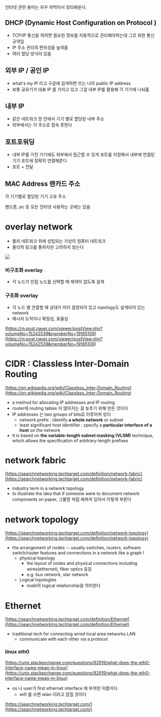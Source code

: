 인터넷 관련 용어는 자꾸 까먹어서 정리해둔다. 

## DHCP (Dynamic Host Configuration on Protocol )

- TCP/IP 통신을 하려면 필요한 정보를 자동적으로 관리해야하는데 그르 위한 통신 규약임
- IP 주소 관리의 편의성을 높여줌
- 여러 할당 방식이 있음

## 외부 IP  / 공인 IP

- what's my IP 라고 구글에 검색하면 뜨는 나의 public IP address
- 보통 공유기가 대표 IP 를 가지고 있고 그걸 내부 IP를 활용해 각 기기에 나눠줌

## 내부 IP

- 같은 네트워크 망 안에서 기기 별로 할당된 내부 주소
- 외부에서는 이 주소로 접속 못한다

## 포트포워딩

- 내부 IP를 가진 기기에도 외부에서 접근할 수 있게 포트를 지정해서 내부에 연결된 기기 포트에 정확히 연결해준다
- 포트 + 전달

## MAC Address 랜카드 주소

각 기기별로 할당된 기기 고유 주소 

핸드폰, pc 등 모든 인터넷 사용하는 곳에는 있음

# overlay network

- 물리 네트워크 위에 성립되는 가상의 컴퓨터 네트워크
- 물리적 링크를 통하지만 고려하지 않는다

![](Untitled-ae28da3a-66cb-4753-938c-c8f5bfe3969d.png)

### 비구조화 overlay

- 각 노드가 인접 노드를 선택할 때 제약이 없도록 설계

### 구조화 overlay

- 각 노드 별 연결할 때 상대가 미리 결정되어 있고 topology도 설계되어 있는 network
- 메시지 도착이나 확장성, 효율성

[https://m.post.naver.com/viewer/postView.nhn?volumeNo=15242539&memberNo=19185109](https://m.post.naver.com/viewer/postView.nhn?volumeNo=15242539&memberNo=19185109)

# CIDR : Classless Inter-Domain Routing

[https://en.wikipedia.org/wiki/Classless_Inter-Domain_Routing](https://en.wikipedia.org/wiki/Classless_Inter-Domain_Routing)

- a method for allocating IP addresses and IP routing
- router에 routing tables 이 많아지는 걸 늦추기 위해 만든 것이다
- IP addresses 는 two groups of bits로 이루어져 있다
    - network prefix : identify **a whole network** or subnet
    - least significant host identifier : specify a **particular interface of a host** on the network
- It is based on **the variable-length subnet masking (VLSM)** technique, which allows the specification of arbitrary-length prefixes

# network fabric

[https://searchnetworking.techtarget.com/definition/network-fabric](https://searchnetworking.techtarget.com/definition/network-fabric)

- industry term in a network topology
- to illustrate the idea that if someone were to document network components on paper, 그물망 처럼 짜여져 있어서 이렇게 부른다

# network topology

[https://searchnetworking.techtarget.com/definition/network-topology](https://searchnetworking.techtarget.com/definition/network-topology)

- the arrangement of nodes -- usually switches, routers, software switch/router features and connections in a network like a graph !
    - physical topology
        - the layout of nodes and physical connections including wires(ethernet), fiber optics 등등
        - e.g.  bus network, star network
    - Logical topologies
        - node의 logical relationship을 의미한다

# Ethernet

[https://searchnetworking.techtarget.com/definition/Ethernet](https://searchnetworking.techtarget.com/definition/Ethernet) 

- traditional tech for connecting wired local area networks LAN
    - communicate with each other via a protocol

### linux eth0

[https://unix.stackexchange.com/questions/82919/what-does-the-eth0-interface-name-mean-in-linux](https://unix.stackexchange.com/questions/82919/what-does-the-eth0-interface-name-mean-in-linux)  

- os 나 user가 first ethernet interface 에 부여한 이름이다.
    - wifi 를 쓰면 wlan 이라고 잡힐 것이다

[https://searchnetworking.techtarget.com/](https://searchnetworking.techtarget.com/)